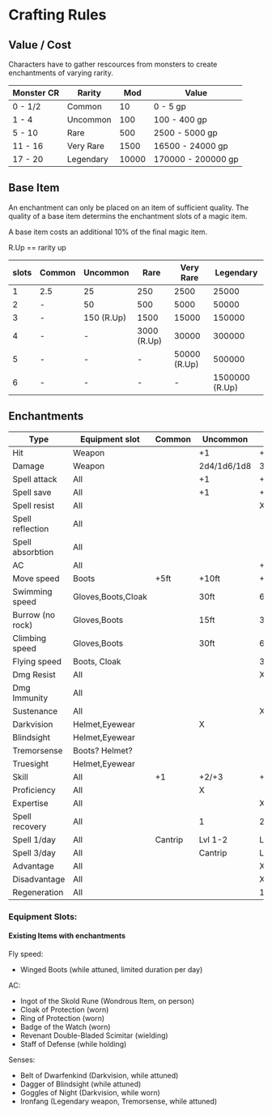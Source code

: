 # Crafting Rules

## Value / Cost

Characters have to gather rescources from monsters to create enchantments of varying rarity.

| Monster CR	| Rarity	  | Mod 	| Value			        	|
| ---		      | ---		    | ---  	| ---			          	|
| 0 - 1/2   	| Common  	| 10	  | 0 - 5 gp			      |
| 1 - 4		    | Uncommon	| 100  	| 100 - 400 gp		    |
| 5 - 10	    | Rare		  | 500	  | 2500 - 5000 gp	    |
| 11 - 16	    | Very Rare	| 1500	| 16500 - 24000 gp	  |
| 17 - 20	    | Legendary	| 10000	| 170000 - 200000 gp	|

## Base Item

An enchantment can only be placed on an item of sufficient quality. The quality of a base item determins the enchantment slots of a magic item.

A base item costs an additional 10% of the final magic item.

R.Up == rarity up

|  slots   |  Common  |  Uncommon    |  Rare        |  Very Rare     |  Legendary       |
|  ---     |  ---     |  ---         |  ---         |  ---           |  ---             |
|    1     |   2.5    |    25        |   250        |    2500        |     25000        |
|    2     |    -     |    50        |   500        |    5000        |     50000        |
|    3     |    -     |   150 (R.Up) |  1500        |   15000        |    150000        |
|    4     |    -     |     -        |  3000 (R.Up) |   30000        |    300000        |
|    5     |    -     |     -        |   -          |   50000 (R.Up) |    500000        |
|    6     |    -     |     -        |   -          |    -           |   1500000 (R.Up) |

## Enchantments 

| Type 				      | Equipment slot 	  	| Common	| Uncommon	| Rare		            | Very Rare	          | Legendary	          |
| ---				        | ---					        | ---		  | ---		    | ---		              | ---		              | ---		              |
| Hit 				      | Weapon				      |			    | +1		    | +2		              | +3		              | +4	              	|	
| Damage			      | Weapon			    	  | 		  	|2d4/1d6/1d8|3d4/2d6/2d8/1d10/1d12|4d4/3d6/3d8/2d10/2d12|5d4/4d6/4d8/3d10/3d12|
| Spell attack		  | All				        	|			    | +1		    | +2		              | +3 		              | +4		              |
| Spell save		    | All				        	|			    | +1		    | +2		              | +3 	              	| +4		              |
| Spell resist		  | All				        	|			    | 		    	| X			              | 		              	|			                |
| Spell reflection	| All				        	|			    | 			    |			                | X			              |		                	|
| Spell absorbtion	| All				        	|			    | 			    |			                | 			              | X			              |
| AC				        | All				        	|		    	| 			    | +1	              	| +2		              | +3		              |
| Move speed		    | Boots					      | +5ft		| +10ft		  | +15ft	            	| 			              |			                |
| Swimming speed 	  | Gloves,Boots,Cloak	| 		  	| 30ft		  | 60ft		            | 			              |			                |
| Burrow (no rock)	| Gloves,Boots			  |			    | 15ft		  | 30ft		            | 		              	|         			      |
| Climbing speed	  | Gloves,Boots			  |			    | 30ft		  | 60ft		            | 		              	|		                	|
| Flying speed		  | Boots, Cloak		  	|			    | 			    | 30ft		            | 60ft		            |			                |
| Dmg Resist		    | All					        |			    | 		    	| X			              | 			              |			                |
| Dmg Immunity		  | All					        |			    | 			    | 			              | X			              |			                |
| Sustenance		    | All					        |			    | 			    | X			              | 			              | 		              	|
| Darkvision		    | Helmet,Eyewear	  	|			    | X			    | 			              | 			              |		                	|
| Blindsight		    | Helmet,Eyewear		  |			    | 			    | 			              | X		              	|			                |
| Tremorsense		    | Boots? Helmet?		  |		    	| 			    | 			              | X		              	|		                	|
| Truesight			    | Helmet,Eyewear		  |		    	| 			    | 			              | 		              	| X		              	|
| Skill				      | All					        | +1		  | +2/+3		  | +4/+5		            | 		                | 	                	|
| Proficiency		    | All					        |			    | X			    | 			              | 			              |			                |
| Expertise			    | All					        |		    	| 			    | X			              | 		              	|			                |
| Spell recovery	  | All					        |			    | 1			    | 2			              | 3	                  | 4		              	|
| Spell	1/day		    | All					        | Cantrip	| Lvl 1-2	  | Lvl 3-4	            | Lvl 5-6	            | Lvl 7-8	            |
| Spell	3/day		    | All					        | 			  | Cantrip	  | Lvl 1-2	            | Lvl 3-4	            | Lvl 5-6	            |
| Advantage		      | All					        |			    | 		  	  | 	X		              | 			              |		                	|
| Disadvantage		  | All					        |		    	| 			    | 	X	              	| 			              |			                |
| Regeneration		  | All					        |			    | 			    | 	1d6/10min		      | 	2d6/10min		      |			                |

### Equipment Slots:

#### Existing Items with enchantments

Fly speed:
- Winged Boots (while attuned, limited duration per day)

AC:
- Ingot of the Skold Rune (Wondrous Item, on person)
- Cloak of Protection (worn)
- Ring of Protection (worn)
- Badge of the Watch (worn)
- Revenant Double-Bladed Scimitar (wielding)
- Staff of Defense (while holding)

Senses:
- Belt of Dwarfenkind (Darkvision, while attuned)
- Dagger of Blindsight (while attuned)
- Goggles of Night (Darkvision, while worn)
- Ironfang (Legendary weapon, Tremorsense, while attuned)

